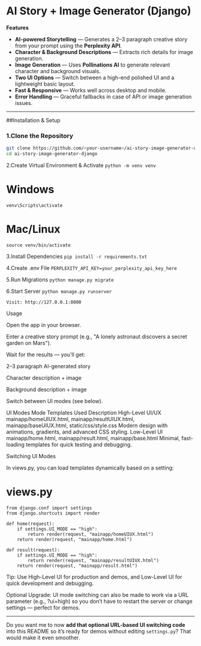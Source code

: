 # AI Story + Image Generator (Django)

**Features**
- **AI-powered Storytelling** — Generates a 2–3 paragraph creative story from your prompt using the **Perplexity API**.
- **Character & Background Descriptions** — Extracts rich details for image generation.
- **Image Generation** — Uses **Pollinations AI** to generate relevant character and background visuals.
- **Two UI Options** — Switch between a high-end polished UI and a lightweight basic layout.
- **Fast & Responsive** — Works well across desktop and mobile.
- **Error Handling** — Graceful fallbacks in case of API or image generation issues.

---

##Installation & Setup

### 1️.Clone the Repository
```bash
git clone https://github.com/<your-username>/ai-story-image-generator-django.git
cd ai-story-image-generator-django
```
2️.Create Virtual Environment & Activate
```python -m venv venv```
# Windows
```venv\Scripts\activate```
# Mac/Linux
```source venv/bin/activate```

3️.Install Dependencies
```pip install -r requirements.txt```

4️.Create .env File
```PERPLEXITY_API_KEY=your_perplexity_api_key_here```

5️.Run Migrations
```python manage.py migrate```

6️.Start Server
```python manage.py runserver```


```Visit: http://127.0.0.1:8000```

Usage

Open the app in your browser.

Enter a creative story prompt (e.g., "A lonely astronaut discovers a secret garden on Mars").

Wait for the results — you'll get:

2–3 paragraph AI-generated story

Character description + image

Background description + image

Switch between UI modes (see below).

UI Modes
Mode	Templates Used	Description
High-Level UI/UX	mainapp/homeUIUX.html, mainapp/resultUIUX.html, mainapp/baseUIUX.html, static/css/style.css	Modern design with animations, gradients, and advanced CSS styling.
Low-Level UI	mainapp/home.html, mainapp/result.html, mainapp/base.html	Minimal, fast-loading templates for quick testing and debugging.


Switching UI Modes

In views.py, you can load templates dynamically based on a setting:

# views.py
```
from django.conf import settings
from django.shortcuts import render

def home(request):
    if settings.UI_MODE == "high":
        return render(request, "mainapp/homeUIUX.html")
    return render(request, "mainapp/home.html")

def result(request):
    if settings.UI_MODE == "high":
        return render(request, "mainapp/resultUIUX.html")
    return render(request, "mainapp/result.html")
```


 Tip: Use High-Level UI for production and demos, and Low-Level UI for quick development and debugging.

 Optional Upgrade: UI mode switching can also be made to work via a URL parameter (e.g., ?ui=high) so you don’t have to restart the server or change settings — perfect for demos.


---

Do you want me to now **add that optional URL-based UI switching code** into this README so it’s ready for demos without editing `settings.py`? That would make it even smoother.

